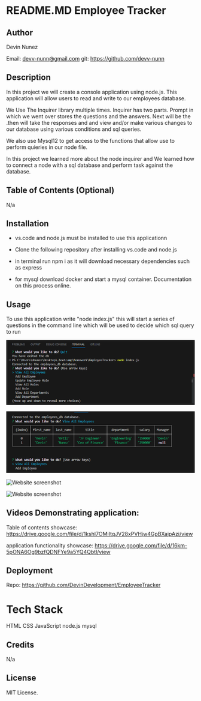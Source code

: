 # README.MD Employee Tracker

## Author

Devin Nunez

Email: devv-nunn@gmail.com
git: https://github.com/devv-nunn

## Description

In this project we will create a console application using node.js. This application will allow users to read and write to our employees database.

We Use The Inquirer library multiple times.
Inquirer has two parts. Prompt in which we went over stores the questions and the answers. Next will be the .then will take the responses and and view and/or make various changes to our database using various conditions and sql queries.

We also use Mysql12 to get access to the functions that allow use to perform quieries in our node file.

In this project we learned more about the node inquirer and We learned how to connect a node with a sql database and perform task against the database. 
## Table of Contents (Optional)

N/a

## Installation

- vs.code and node.js must be installed to use this applicationn

- Clone the following repository after installing vs.code and node.js 

- in terminal run npm i as it will download necessary dependencies such as express

- for mysql download docker and start a mysql container. Documentation on this process online.

## Usage

To use this application write "node index.js" this will start a series of questions in the command line which will be used to decide which sql query to run


![Website screenshot](./assets/images/Capture1.PNG)


![Website screenshot](./assets/images/Capture2.PNG)


![Website screenshot](./assets/images/Capture3.PNG)


![Website screenshot](./assets/images/Capture4.PNG)

## Videos Demonstrating application:

Table of contents showcase:
https://drive.google.com/file/d/1kshl7OMiItqJV28xPVHjw4GpBXaipAzi/view

application functionality showcase:
https://drive.google.com/file/d/16km-5pONA6Og9bzfQDNFYe9a5YQ4Qbtl/view


## Deployment

Repo: https://github.com/DevinDevelopment/EmployeeTracker

# Tech Stack

HTML
CSS
JavaScript
node.js
mysql

## Credits

N/a

## License

MIT License.